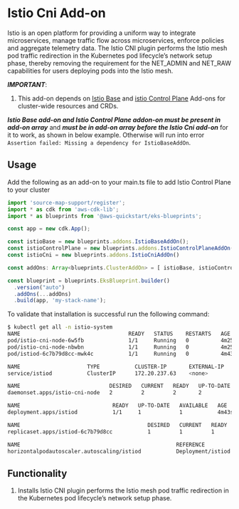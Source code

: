 # Istio Cni Add-on

Istio is an open platform for providing a uniform way to integrate microservices, manage traffic flow across microservices, enforce policies and aggregate telemetry data. The Istio CNI plugin performs the Istio mesh pod traffic redirection in the Kubernetes pod lifecycle’s network setup phase, thereby removing the requirement for the NET_ADMIN and NET_RAW capabilities for users deploying pods into the Istio mesh. 

***IMPORTANT***:

1. This add-on depends on [Istio Base](istio-base.md) and [istio Control Plane](istio-control-plane.md) Add-ons for cluster-wide resources and CRDs.

***Istio Base add-on and Istio Control Plane addon-on must be present in add-on array*** and ***must be in add-on array before the Istio Cni add-on*** for it to work, as shown in below example. Otherwise will run into error `Assertion failed: Missing a dependency for IstioBaseAddOn`.

## Usage

Add the following as an add-on to your main.ts file to add Istio Control Plane to your cluster

```typescript
import 'source-map-support/register';
import * as cdk from 'aws-cdk-lib';
import * as blueprints from '@aws-quickstart/eks-blueprints';

const app = new cdk.App();

const istioBase = new blueprints.addons.IstioBaseAddOn();
const istioControlPlane = new blueprints.addons.IstioControlPlaneAddOn()
const istioCni = new blueprints.addons.IstioCniAddOn()

const addOns: Array<blueprints.ClusterAddOn> = [ istioBase, istioControlPlane, istioCni ];

const blueprint = blueprints.EksBlueprint.builder()
  .version("auto")
  .addOns(...addOns)
  .build(app, 'my-stack-name');
```

To validate that installation is successful run the following command:

```bash
$ kubectl get all -n istio-system
NAME                                  READY   STATUS    RESTARTS   AGE
pod/istio-cni-node-6w5fb              1/1     Running   0          4m25s
pod/istio-cni-node-nbwbn              1/1     Running   0          4m25s
pod/istiod-6c7b79d8cc-mwk4c           1/1     Running   0          4m43s

NAME                     TYPE           CLUSTER-IP       EXTERNAL-IP                                                              PORT(S)                                      AGE
service/istiod           ClusterIP      172.20.237.63    <none>                                                                   15010/TCP,15012/TCP,443/TCP,15014/TCP        4m43s

NAME                            DESIRED   CURRENT   READY   UP-TO-DATE   AVAILABLE   NODE SELECTOR            AGE
daemonset.apps/istio-cni-node   2         2         2       2            2           kubernetes.io/os=linux   4m25s

NAME                             READY   UP-TO-DATE   AVAILABLE   AGE
deployment.apps/istiod           1/1     1            1           4m43s

NAME                                        DESIRED   CURRENT   READY   AGE
replicaset.apps/istiod-6c7b79d8cc           1         1         1       4m43s

NAME                                                 REFERENCE                   TARGETS   MINPODS   MAXPODS   REPLICAS   AGE
horizontalpodautoscaler.autoscaling/istiod           Deployment/istiod           0%/80%    1         5         1          4m43s
```

## Functionality

1. Installs Istio CNI plugin performs the Istio mesh pod traffic redirection in the Kubernetes pod lifecycle’s network setup phase.
